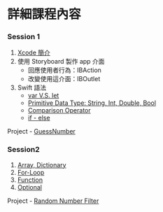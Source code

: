 # 詳細課程內容
### Session 1
1. [Xcode 簡介](https://github.com/Wuchiwei/ntu-ios/blob/master/Xcode/Xcode.pdf)
2. 使用 Storyboard 製作 app 介面
    * 回應使用者行為：IBAction
    * 改變使用這介面：IBOutlet
3. Swift 語法
    * [var V.S. let](https://github.com/Wuchiwei/ntu-ios/tree/master/Variable)
    * [Primitive Data Type: String, Int, Double, Bool](https://github.com/Wuchiwei/ntu-ios/tree/master/DataType/Primitive-Data-Type)
    * [Comparison Operator](https://github.com/Wuchiwei/ntu-ios/tree/master/Operator/Comparison%20Operators)
    * [if - else](https://github.com/Wuchiwei/ntu-ios/tree/master/ControlFlow/if-statement)

Project - [GuessNumber](https://github.com/Wuchiwei/GuessNumber)

### Session2
1. [Array, Dictionary](https://github.com/Wuchiwei/ntu-ios/tree/master/DataType/Collection)
2. [For-Loop](https://github.com/Wuchiwei/ntu-ios/tree/master/ControlFlow/For-Loop)
3. [Function](https://github.com/Wuchiwei/ntu-ios/tree/master/Function)
4. [Optional](https://github.com/Wuchiwei/ntu-ios/tree/master/DataType/Optional)

Project - [Random Number Filter](https://github.com/Wuchiwei/RandomNumberFilter)
